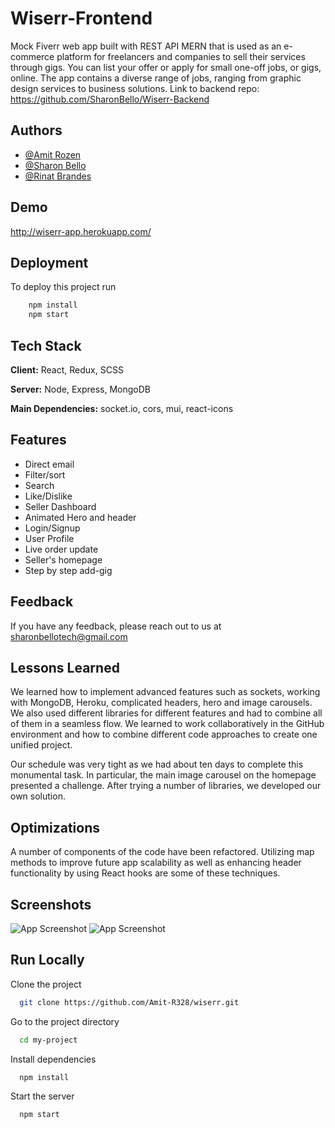 
# Wiserr-Frontend

Mock Fiverr web app built with REST API MERN that is used as an e-commerce platform for freelancers and companies to sell their services through gigs. You can list your offer or apply for small one-off jobs, or gigs, online. The app contains a diverse range of jobs, ranging from graphic design services to business solutions. 
Link to backend repo: https://github.com/SharonBello/Wiserr-Backend

## Authors

- [@Amit Rozen](https://www.github.com/Amit-R328)
- [@Sharon Bello](https://www.github.com/SharonBello)
- [@Rinat Brandes](https://www.github.com/RinatBrandes)


## Demo

http://wiserr-app.herokuapp.com/

## Deployment

To deploy this project run

```bash
    npm install
    npm start
```


## Tech Stack

**Client:** React, Redux, SCSS

**Server:** Node, Express, MongoDB

**Main Dependencies:** socket.io, cors, mui, react-icons


## Features

- Direct email
- Filter/sort
- Search
- Like/Dislike
- Seller Dashboard
- Animated Hero and header
- Login/Signup
- User Profile
- Live order update
- Seller's homepage
- Step by step add-gig


## Feedback

If you have any feedback, please reach out to us at sharonbellotech@gmail.com


## Lessons Learned

We learned how to implement advanced features such as sockets, working with MongoDB, Heroku, complicated headers, hero and image carousels. We also used different libraries for different features and had to combine all of them in a seamless flow. We learned to work collaboratively in the GitHub environment and how to combine different code approaches to create one unified project.

Our schedule was very tight as we had about ten days to complete this monumental task. In particular, the main image carousel on the homepage presented a challenge. After trying a number of libraries, we developed our own solution.



## Optimizations

A number of components of the code have been refactored. Utilizing map methods to improve future app scalability as well as enhancing header functionality by using React hooks are some of these techniques.

## Screenshots

![App Screenshot](https://res.cloudinary.com/dcbbqlssh/image/upload/v1658752267/readme/smartmockups_l60q8e4v_ugect0.png)
![App Screenshot](https://res.cloudinary.com/dcbbqlssh/image/upload/v1658743740/readme/smartmockups_l60l1rxi_w0ulci.png)


## Run Locally

Clone the project

```bash
  git clone https://github.com/Amit-R328/wiserr.git
```

Go to the project directory

```bash
  cd my-project
```

Install dependencies

```bash
  npm install
```

Start the server

```bash
  npm start
```
